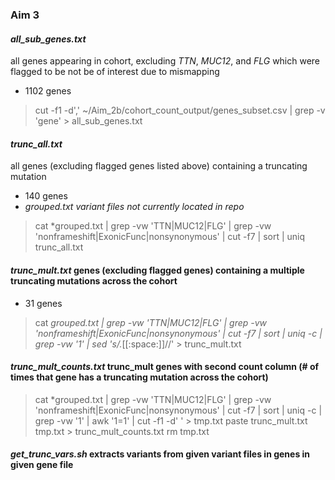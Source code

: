 ### Aim 3

#### *all_sub_genes.txt*
all genes appearing in cohort, excluding *TTN*, *MUC12*, and *FLG* which were flagged to be not be of interest due to mismapping
- 1102 genes
> cut -f1 -d',' ~/Aim_2b/cohort_count_output/genes_subset.csv | grep -v 'gene' > all_sub_genes.txt

#### *trunc_all.txt*
all genes (excluding flagged genes listed above) containing a truncating mutation 
- 140 genes
- *grouped.txt variant files not currently located in repo*
> cat *grouped.txt | grep -vw 'TTN\|MUC12\|FLG' | grep -vw 'nonframeshift\|ExonicFunc\|nonsynonymous' | cut -f7 | sort | uniq
 > trunc_all.txt

#### *trunc_mult.txt* genes (excluding flagged genes) containing a multiple truncating mutations across the cohort 
- 31 genes
> cat *grouped.txt | grep -vw 'TTN\|MUC12\|FLG' | grep -vw 'nonframeshift\|ExonicFunc\|nonsynonymous' | cut -f7 | sort | uniq -c | grep -vw '1' | sed 's/.*[[:space:]]//' > trunc_mult.txt

#### *trunc_mult_counts.txt* trunc_mult genes with second count column (# of times that gene has a truncating mutation across the cohort)
> cat *grouped.txt | grep -vw 'TTN\|MUC12\|FLG' | grep -vw 'nonframeshift\|ExonicFunc\|nonsynonymous' | cut -f7 | sort | uniq -c | grep -vw '1' | awk '$1=$1' | cut -f1 -d' ' > tmp.txt
> paste trunc_mult.txt tmp.txt > trunc_mult_counts.txt
> rm tmp.txt

#### *get_trunc_vars.sh* extracts variants from given variant files in genes in given gene file
